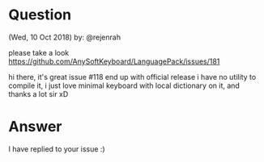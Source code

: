 # Question
(Wed, 10 Oct 2018)
by: @rejenrah

please take a look
https://github.com/AnySoftKeyboard/LanguagePack/issues/181

hi there, it's great issue #118 end up with official release
i have no utility to compile it, i just love minimal keyboard with local dictionary on it, and thanks a lot sir xD


# Answer

I have replied to your issue :)


